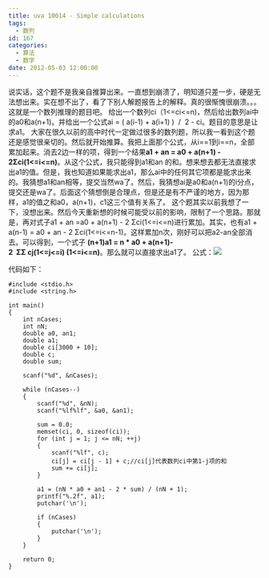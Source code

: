 ```yaml
---
title: uva 10014 - Simple calculations
tags:
  - 数列
id: 167
categories:
  - 算法
  - 数学
date: 2012-05-03 12:00:00
---
```


说实话，这个题不是我亲自推算出来。一直想到崩溃了，明知道只差一步，硬是无法想出来。实在想不出了，看了下别人解题报告上的解释。真的很惭愧很崩溃。。。这就是一个数列推理的题目吧。
给出一个数列ci（1<=ci<=n)，然后给出数列ai中的a0和a(n+1)。并给出一个公式ai = ( a(i-1) + a(i+1) )  /  2 - ci。题目的意思是让求a1。
大家在很久以前的高中时代一定做过很多的数列题，所以我一看到这个题还是感觉很亲切的。然后就开始推算。我把上面那个公式，从i==1到i==n，全部累加起来。消去2边一样的项，得到一个结果**a1 + an = a0 + a(n+1) - 2Σci(1<=i<=n)**。从这个公式，我只能得到a1和an 的和。想来想去都无法直接求出a1的值。但是，我也知道如果能求出a1，那么ai中的任何其它项都是能求出来的。我猜想a1和an相等，提交当然wa了。然后，我猜想ai是a0和a(n+1)的i分点，提交还是wa了。后面这个猜想倒是合理点，但是还是有不严谨的地方，因为那样，a1的值之和a0，a(n+1)，c1这三个值有关系了。
这个题其实以前我想了一下，没想出来。然后今天重新想的时候可能受以前的影响，限制了一个思路。那就是，再对式子a1 + an =a0 + a(n+1) - 2 Σci(1<=i<=n)进行累加。其实，也有a1 + a(n-1) = a0 + an - 2 Σci(1<=i<=n-1)。这样累加n次，刚好可以把a2-an全部消去。可以得到，一个式子 **(n+1)a1 = n * a0 + a(n+1)- 2  ΣΣ cj(1<=j<=i) (1<=i<=n)**。那么就可以直接求出a1了。
公式：![](http://www.cppblog.com/images/cppblog_com/csu-yx/mathtex.gif)</span>

代码如下：
``` stylus
#include <stdio.h>
#include <string.h>

int main()
{
    int nCases;
    int nN;
    double a0, an1;
    double a1;
    double ci[3000 + 10];
    double c;
    double sum;

    scanf("%d", &nCases);

    while (nCases--)
    {
        scanf("%d", &nN);
        scanf("%lf%lf", &a0, &an1);

        sum = 0.0;
        memset(ci, 0, sizeof(ci));
        for (int j = 1; j <= nN; ++j)
        {
            scanf("%lf", c);
            ci[j] = ci[j - 1] + c;//ci[j]代表数列ci中第1-j项的和
            sum += ci[j];
        }

        a1 = (nN * a0 + an1 - 2 * sum) / (nN + 1);
        printf("%.2f", a1);
        putchar('\n');

        if (nCases)
        {
            putchar('\n');
        }
    }

    return 0;
}
```